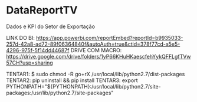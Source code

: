 # DataReportTV
Dados e KPI do Setor de Exportação 

LINK DO BI: https://app.powerbi.com/reportEmbed?reportId=b9935033-257d-42a8-ad72-89f06364840f&autoAuth=true&ctid=378f77cd-a5e5-4296-975f-5f14dd44687f
DRIVE COM MACRO: https://drive.google.com/drive/folders/1yP66KHuHKaescfehYykQFFLgfTVw57CH?usp=sharing

TENTAR1: $ sudo chmod -R go+rX /usr/local/lib/python2.7/dist-packages
TENTAR2: pip uninstall <module> && pip install <module>
TENTAR3: export PYTHONPATH="${PYTHONPATH}:/usr/local/lib/python2.7/site-packages:/usr/lib/python2.7/site-packages"
